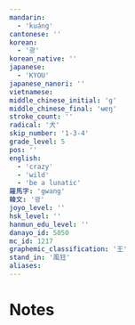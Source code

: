 ```yaml
---
mandarin:
  - 'kuáng'
cantonese: ''
korean:
  - '광'
korean_native: ''
japanese:
  - 'KYOU'
japanese_nanori: ''
vietnamese:
middle_chinese_initial: 'g'
middle_chinese_final: 'ʉɐŋ'
stroke_count: ''
radical: '犬'
skip_number: '1-3-4'
grade_level: 5
pos: ''
english:
  - 'crazy'
  - 'wild'
  - 'be a lunatic'
羅馬字: 'gwang'
韓文: '광'
joyo_level: ''
hsk_level: ''
hanmun_edu_level: ''
danayo_id: 5050
mc_id: 1217
graphemic_classification: '王'
stand_in: '風狂'
aliases:
---
```


# Notes
